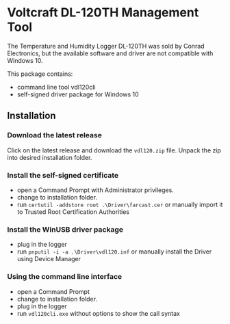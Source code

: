 # Voltcraft DL-120TH Management Tool
The Temperature and Humidity Logger DL-120TH was sold by Conrad Electronics,
but the available software and driver are not compatible with Windows 10.

This package contains:
- command line tool vdl120cli
- self-signed driver package for Windows 10

## Installation
### Download the latest release
Click on the latest release and download the `vdl120.zip` file.
Unpack the zip into desired installation folder.
### Install the self-signed certificate
- open a Command Prompt with Administrator privileges.
- change to installation folder.
- run `certutil -addstore root .\Driver\farcast.cer` or manually import it to Trusted Root Certification Authorities
### Install the WinUSB driver package
- plug in the logger	
- run `pnputil -i -a .\Driver\vdl120.inf` or manually install the Driver using Device Manager
### Using the command line interface
- open a Command Prompt
- change to installation folder.
- plug in the logger
- run `vdl120cli.exe` without options to show the call syntax


